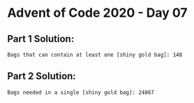 # Advent of Code 2020 - Day 07

## Part 1 Solution:
```
Bags that can contain at least one [shiny gold bag]: 148
```

## Part 2 Solution:
```
Bags needed in a single [shiny gold bag]: 24867
```
